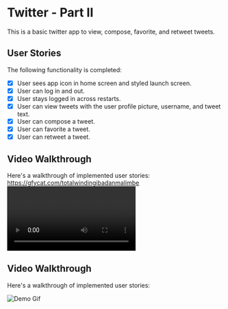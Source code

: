 # Twitter - Part II

This is a basic twitter app to view, compose, favorite, and retweet tweets.

## User Stories

The following functionality is completed:

- [x] User sees app icon in home screen and styled launch screen.
- [x] User can log in and out.
- [x] User stays logged in across restarts.
- [x] User can view tweets with the user profile picture, username, and tweet text.
- [x] User can compose a tweet.
- [x] User can favorite a tweet.
- [x] User can retweet a tweet.

## Video Walkthrough

Here's a walkthrough of implemented user stories:
https://gfycat.com/totalwindingibadanmalimbe
![Demo Gif](https://thumbs.gfycat.com/TotalWindingIbadanmalimbe-mobile.mp4)


## Video Walkthrough

Here's a walkthrough of implemented user stories:

![Demo Gif](https://media.giphy.com/media/bOAVV7eHNkZzsu0314/giphy.gif)
